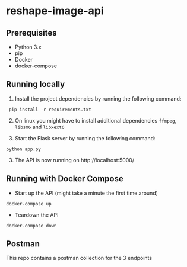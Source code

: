 # reshape-image-api

## Prerequisites

- Python 3.x
- pip
- Docker
- docker-compose

## Running locally

1. Install the project dependencies by running the following command:

```
 pip install -r requirements.txt
```

2. On linux you might have to install additional dependencies `ffmpeg`, `libsm6` and `libxext6`

3. Start the Flask server by running the following command:

```
python app.py
```

3. The API is now running on http://localhost:5000/

## Running with Docker Compose

- Start up the API (might take a minute the first time around)

```
docker-compose up
```

- Teardown the API

```
docker-compose down
```

## Postman

This repo contains a postman collection for the 3 endpoints
